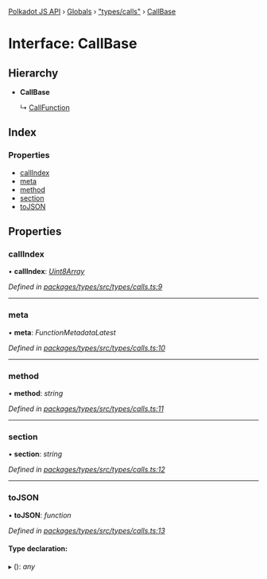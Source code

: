 [Polkadot JS API](../README.md) › [Globals](../globals.md) › ["types/calls"](../modules/_types_calls_.md) › [CallBase](_types_calls_.callbase.md)

# Interface: CallBase

## Hierarchy

* **CallBase**

  ↳ [CallFunction](_types_calls_.callfunction.md)

## Index

### Properties

* [callIndex](_types_calls_.callbase.md#callindex)
* [meta](_types_calls_.callbase.md#meta)
* [method](_types_calls_.callbase.md#method)
* [section](_types_calls_.callbase.md#section)
* [toJSON](_types_calls_.callbase.md#tojson)

## Properties

###  callIndex

• **callIndex**: *[Uint8Array](../classes/_codec_raw_.raw.md#static-uint8array)*

*Defined in [packages/types/src/types/calls.ts:9](https://github.com/polkadot-js/api/blob/e8b127e177/packages/types/src/types/calls.ts#L9)*

___

###  meta

• **meta**: *FunctionMetadataLatest*

*Defined in [packages/types/src/types/calls.ts:10](https://github.com/polkadot-js/api/blob/e8b127e177/packages/types/src/types/calls.ts#L10)*

___

###  method

• **method**: *string*

*Defined in [packages/types/src/types/calls.ts:11](https://github.com/polkadot-js/api/blob/e8b127e177/packages/types/src/types/calls.ts#L11)*

___

###  section

• **section**: *string*

*Defined in [packages/types/src/types/calls.ts:12](https://github.com/polkadot-js/api/blob/e8b127e177/packages/types/src/types/calls.ts#L12)*

___

###  toJSON

• **toJSON**: *function*

*Defined in [packages/types/src/types/calls.ts:13](https://github.com/polkadot-js/api/blob/e8b127e177/packages/types/src/types/calls.ts#L13)*

#### Type declaration:

▸ (): *any*
